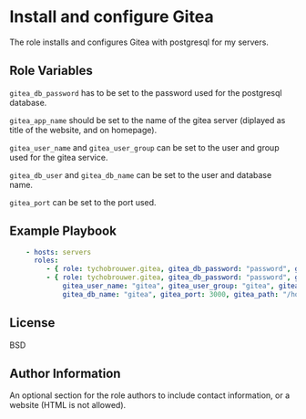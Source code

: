 Install and configure Gitea
=========

The role installs and configures Gitea with postgresql for my servers.

Role Variables
--------------

```gitea_db_password``` has to be set to the password used for the postgresql database.

```gitea_app_name``` should be set to the name of the gitea server (diplayed as title of the website, and on homepage).

```gitea_user_name``` and ```gitea_user_group``` can be set to the user and group used for the gitea service.

```gitea_db_user``` and ```gitea_db_name``` can be set to the user and database name.

```gitea_port``` can be set to the port used.

Example Playbook
----------------

```yaml
    - hosts: servers
      roles:
         - { role: tychobrouwer.gitea, gitea_db_password: "password", gitea_app_name: "Tycho Brouwer's Gitea" }
         - { role: tychobrouwer.gitea, gitea_db_password: "password", gitea_app_name: "Tycho Brouwer's Gitea",
             gitea_user_name: "gitea", gitea_user_group: "gitea", gitea_db_user: "gitea",
             gitea_db_name: "gitea", gitea_port: 3000, gitea_path: "/home/gitea" }
```

License
-------

BSD

Author Information
------------------

An optional section for the role authors to include contact information, or a website (HTML is not allowed).
